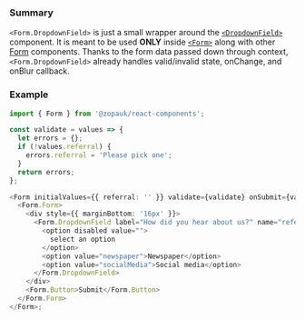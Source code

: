 ### Summary

`<Form.DropdownField>` is just a small wrapper around the [`<DropdownField>`](#/Components/Molecules/DropdownField) component. It is meant to be used **ONLY** inside [`<Form>`](#/Organisms/Form/Form) along with other [Form](#/Organisms/Form) components. Thanks to the form data passed down through context, `<Form.DropdownField>` already handles valid/invalid state, onChange, and onBlur callback.

### Example

```ts
import { Form } from '@zopauk/react-components';

const validate = values => {
  let errors = {};
  if (!values.referral) {
    errors.referral = 'Please pick one';
  }
  return errors;
};

<Form initialValues={{ referral: '' }} validate={validate} onSubmit={values => alert(JSON.stringify(values))}>
  <Form.Form>
    <div style={{ marginBottom: '16px' }}>
      <Form.DropdownField label="How did you hear about us?" name="referral">
        <option disabled value="">
          select an option
        </option>
        <option value="newspaper">Newspaper</option>
        <option value="socialMedia">Social media</option>
      </Form.DropdownField>
    </div>
    <Form.Button>Submit</Form.Button>
  </Form.Form>
</Form>;
```
